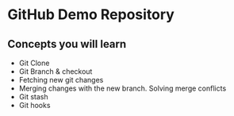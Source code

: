 # GitHub Demo Repository


## Concepts you will learn

* Git Clone
* Git Branch & checkout
* Fetching new git changes
* Merging changes with the new branch. Solving merge conflicts
* Git stash
* Git hooks
